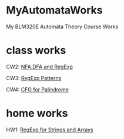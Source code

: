 # MyAutomataWorks
My BLM320E Automata Theory Course Works

# class works
CW2: [NFA,DFA and RegExp](https://sahinalcin.github.io/MyAutomataWorks/CW2/CW2.html)

CW3: [RegExp Patterns](https://sahinalcin.github.io/MyAutomataWorks/CW3/CW3.html)

CW4: [CFG for Palindrome](https://sahinalcin.github.io/MyAutomataWorks/CW4/CW4.html)

# home works
HW1: [RegExp for Strings and Arrays](https://sahinalcin.github.io/MyAutomataWorks/HW1/HW1.html)
